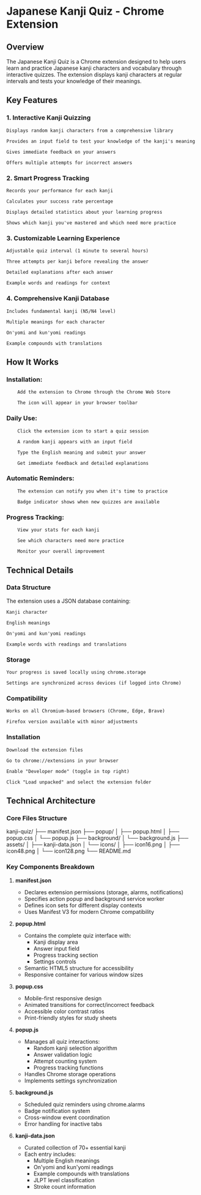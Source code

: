 # Japanese Kanji Quiz - Chrome Extension
## Overview

The Japanese Kanji Quiz is a Chrome extension designed to help users learn and practice Japanese kanji characters and vocabulary through interactive quizzes. The extension displays kanji characters at regular intervals and tests your knowledge of their meanings.
## Key Features
### 1. Interactive Kanji Quizzing

    Displays random kanji characters from a comprehensive library

    Provides an input field to test your knowledge of the kanji's meaning

    Gives immediate feedback on your answers

    Offers multiple attempts for incorrect answers

### 2. Smart Progress Tracking

    Records your performance for each kanji

    Calculates your success rate percentage

    Displays detailed statistics about your learning progress

    Shows which kanji you've mastered and which need more practice

### 3. Customizable Learning Experience

    Adjustable quiz interval (1 minute to several hours)

    Three attempts per kanji before revealing the answer

    Detailed explanations after each answer

    Example words and readings for context

### 4. Comprehensive Kanji Database

    Includes fundamental kanji (N5/N4 level)

    Multiple meanings for each character

    On'yomi and kun'yomi readings

    Example compounds with translations

## How It Works

### Installation:

        Add the extension to Chrome through the Chrome Web Store

        The icon will appear in your browser toolbar

### Daily Use:

        Click the extension icon to start a quiz session

        A random kanji appears with an input field

        Type the English meaning and submit your answer

        Get immediate feedback and detailed explanations

### Automatic Reminders:

        The extension can notify you when it's time to practice

        Badge indicator shows when new quizzes are available

### Progress Tracking:

        View your stats for each kanji

        See which characters need more practice

        Monitor your overall improvement

## Technical Details
### Data Structure

The extension uses a JSON database containing:

    Kanji character

    English meanings

    On'yomi and kun'yomi readings

    Example words with readings and translations

### Storage

    Your progress is saved locally using chrome.storage

    Settings are synchronized across devices (if logged into Chrome)

### Compatibility

    Works on all Chromium-based browsers (Chrome, Edge, Brave)

    Firefox version available with minor adjustments

### Installation

    Download the extension files

    Go to chrome://extensions in your browser

    Enable "Developer mode" (toggle in top right)

    Click "Load unpacked" and select the extension folder

## Technical Architecture

### Core Files Structure
kanji-quiz/
├── manifest.json
├── popup/
│   ├── popup.html
│   ├── popup.css
│   └── popup.js
├── background/
│   └── background.js
├── assets/
│   ├── kanji-data.json
│   └── icons/
│       ├── icon16.png
│       ├── icon48.png
│       └── icon128.png
└── README.md

### Key Components Breakdown

1. **manifest.json**
   - Declares extension permissions (storage, alarms, notifications)
   - Specifies action popup and background service worker
   - Defines icon sets for different display contexts
   - Uses Manifest V3 for modern Chrome compatibility

2. **popup.html**
   - Contains the complete quiz interface with:
     - Kanji display area
     - Answer input field
     - Progress tracking section
     - Settings controls
   - Semantic HTML5 structure for accessibility
   - Responsive container for various window sizes

3. **popup.css**
   - Mobile-first responsive design
   - Animated transitions for correct/incorrect feedback
   - Accessible color contrast ratios
   - Print-friendly styles for study sheets

4. **popup.js**
   - Manages all quiz interactions:
     - Random kanji selection algorithm
     - Answer validation logic
     - Attempt counting system
     - Progress tracking functions
   - Handles Chrome storage operations
   - Implements settings synchronization

5. **background.js**
   - Scheduled quiz reminders using chrome.alarms
   - Badge notification system
   - Cross-window event coordination
   - Error handling for inactive tabs

6. **kanji-data.json**
   - Curated collection of 70+ essential kanji
   - Each entry includes:
     - Multiple English meanings
     - On'yomi and kun'yomi readings
     - Example compounds with translations
     - JLPT level classification
     - Stroke count information